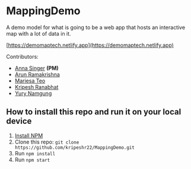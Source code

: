 # MappingDemo

A demo model for what is going to be a web app that hosts an interactive map with a lot of data in it. 

[https://demomaptech.netlify.app](https://demomaptech.netlify.app)

Contributors:
* [Anna Singer](https://github.com/annadsinger0) **(PM)**
* [Arun Ramakrishna](https://github.com/arunramakrishna)
* [Mariesa Teo](https://github.com/mariesateo)
* [Kripesh Ranabhat](https://github.com/kripeshr22)
* [Yury Namgung](https://github.com/yurynamgung)

## How to install this repo and run it on your local device
1. [Install NPM](https://docs.npmjs.com/downloading-and-installing-node-js-and-npm)
2. Clone this repo: `git clone https://github.com/kripeshr22/MappingDemo.git`
3. Run `npm install`
4. Run `npm start`
